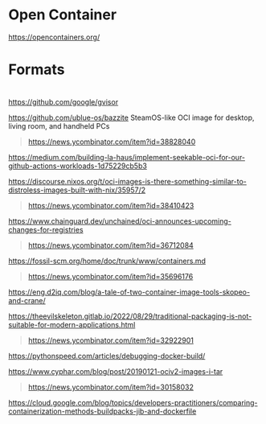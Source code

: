 # Open Container

https://opencontainers.org/

# Formats

#
https://github.com/google/gvisor

https://github.com/ublue-os/bazzite SteamOS-like OCI image for desktop, living room, and handheld PCs
> https://news.ycombinator.com/item?id=38828040

https://medium.com/building-la-haus/implement-seekable-oci-for-our-github-actions-workloads-1d75229cb5b3

https://discourse.nixos.org/t/oci-images-is-there-something-similar-to-distroless-images-built-with-nix/35957/2
> https://news.ycombinator.com/item?id=38410423

https://www.chainguard.dev/unchained/oci-announces-upcoming-changes-for-registries
> https://news.ycombinator.com/item?id=36712084

https://fossil-scm.org/home/doc/trunk/www/containers.md
> https://news.ycombinator.com/item?id=35696176

https://eng.d2iq.com/blog/a-tale-of-two-container-image-tools-skopeo-and-crane/

https://theevilskeleton.gitlab.io/2022/08/29/traditional-packaging-is-not-suitable-for-modern-applications.html
> https://news.ycombinator.com/item?id=32922901

https://pythonspeed.com/articles/debugging-docker-build/

https://www.cyphar.com/blog/post/20190121-ociv2-images-i-tar
> https://news.ycombinator.com/item?id=30158032

https://cloud.google.com/blog/topics/developers-practitioners/comparing-containerization-methods-buildpacks-jib-and-dockerfile

